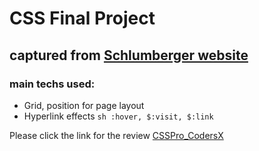 # CSS Final Project
## captured from [Schlumberger website](https://www.slb.com/)
### main techs used:
- Grid, position for page layout
- Hyperlink effects ```sh :hover, $:visit, $:link ```

Please click the link for the review [CSSPro_CodersX](https://procss-codersx.web.app/)